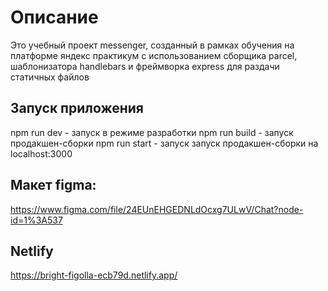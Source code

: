 # Описание
Это учебный проект messenger, созданный в рамках обучения на платформе яндекс практикум
с использованием сборщика parcel, шаблонизатора handlebars и фреймворка express для раздачи статичных файлов

## Запуск приложения
npm run dev - запуск в режиме разработки
npm run build - запуск продакшен-сборки
npm run start - запуск запуск продакшен-сборки на localhost:3000

## Макет figma: 
https://www.figma.com/file/24EUnEHGEDNLdOcxg7ULwV/Chat?node-id=1%3A537

## Netlify 
https://bright-figolla-ecb79d.netlify.app/